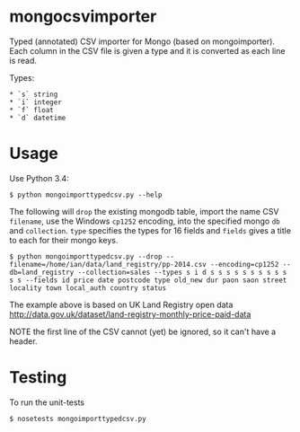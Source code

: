 mongocsvimporter
================

Typed (annotated) CSV importer for Mongo (based on mongoimporter). Each column in the CSV file is given a type and it is converted as each line is read.

Types:

    * `s` string
    * `i` integer
    * `f` float
    * `d` datetime

Usage
=====

Use Python 3.4:

    $ python mongoimporttypedcsv.py --help

The following will `drop` the existing mongodb table, import the name CSV `filename`, use the Windows `cp1252` encoding, into the specified mongo `db` and `collection`. `type` specifies the types for 16 fields and `fields` gives a title to each for their mongo keys.

    $ python mongoimporttypedcsv.py --drop --filename=/home/ian/data/land_registry/pp-2014.csv --encoding=cp1252 --db=land_registry --collection=sales --types s i d s s s s s s s s s s s s --fields id price date postcode type old_new dur paon saon street locality town local_auth country status

The example above is based on UK Land Registry open data http://data.gov.uk/dataset/land-registry-monthly-price-paid-data

NOTE the first line of the CSV cannot (yet) be ignored, so it can't have a header.

Testing
=======

To run the unit-tests

    $ nosetests mongoimporttypedcsv.py

